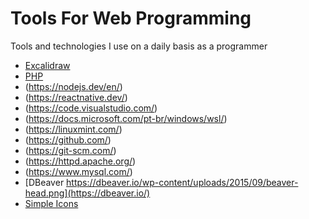 # Tools For Web Programming
Tools and technologies I use on a daily basis as a programmer

- [Excalidraw](https://excalidraw.com/)
- [PHP](https://www.php.net/)
- (https://nodejs.dev/en/)
- (https://reactnative.dev/)
- (https://code.visualstudio.com/)
- (https://docs.microsoft.com/pt-br/windows/wsl/)
- (https://linuxmint.com/)
- (https://github.com/)
- (https://git-scm.com/)
- (https://httpd.apache.org/)
- (https://www.mysql.com/)
- [DBeaver https://dbeaver.io/wp-content/uploads/2015/09/beaver-head.png](https://dbeaver.io/)
- [Simple Icons](https://github.com/simple-icons/simple-icons)
